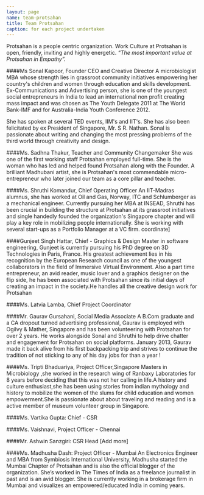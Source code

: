 ```yaml
---
layout: page
name: team-protsahan
title: Team Protsahan
caption: for each project undertaken
---
```



Protsahan is a people centric organization. Work Culture at Protsahan is open, friendly, inviting and highly energetic. *“The most important value at Protsahan in Empathy”.*

####Ms Sonal Kapoor, Founder CEO and Creative Director
A microbiologist MBA whose strength lies in grassroot community initiatives empowering her country's children and women through education and skills development. Ex-Communications and Advertising person, she is one of the youngest social entrepreneurs in India to lead an international non profit creating mass impact and was chosen as The Youth Delegate 2011 at The World Bank-IMF and for Australia-India Youth Conference 2012.

She has spoken at several TED events, IIM's and IIT's. She has also been felicitated by ex President of Singapore, Mr. S R. Nathan. Sonal is passionate about writing and changing the most pressing problems of the third world through creativity and design.

####Ms. Sadhna Thakur, Teacher and Community Changemaker
She was one of the first working staff Protsahan employed full-time. She is the woman who has led and helped found Protsahan along with the Founder. A brilliant Madhubani artist, she is Protsahan's most commendable micro-entrepreneur who later joined our team as a core pillar and teacher.

####Ms. Shruthi Komandur, Chief Operating Officer
An IIT-Madras alumnus, she has worked at Oil and Gas, Norway, ITC and Schlumberger as a mechanical engineer. Currently pursuing her MBA at INSEAD, Shruthi has been crucial in building the structure at Protsahan at its grassroot initiatives and single handedly founded the organization's Singapore chapter and will play a key role in mobilizing people internationally. She is working with several start-ups as a Portfolio Manager at a VC firm.
coordinate]

####Gunjeet Singh Hattar, Chief - Graphics & Design 
Master in software engineering, Gunjeet is currently pursuing his PhD degree on 3D Technologies in Paris, France. His greatest achievement lies in his recognition by the European Research council as one of the youngest collaborators in the field of Immersive Virtual Environment. Also a part time entrepreneur, an avid reader, music lover and a graphics designer on the flip side, he has been associated with Protsahan since its initial days of creating an impact in the society.He handles all the creative design work for Protsahan

####Ms. Latvia Lamba, Chief Project Coordinator 

####Mr. Gaurav Gursahani, Social Media Associate
A B.Com graduate and a CA dropout turned advertising professional, Gaurav is employed with Ogilvy & Mather, Singapore and has been volunteering with Protsahan for over 2 years.  He works alongside Sonal and Shruthi to help drive chatter and engagement for Protsahan on social platforms. January 2013, Gaurav made it back alive from his first backpacking trip and strives to continue the tradition of not sticking to any of his day jobs for than a year ! 

####Ms. Tripti Bhaduariya, Project Officer,Singapore
Masters in Microbiology ,she worked in the research wing of Ranbaxy Laboratories for 8 years before deciding that this was not her calling in life.A history and culture enthusiast,she has been using stories from indian mythology and history to mobilize the women of the slums for child education and women empowerment.She is passionate about about traveling and reading and is a active member of museum volunteer group in Singapore.

####Ms. Vartika Gupta: Chief - CSR


####Ms. Vaishnavi, Project Officer - Chennai 


####Mr. Ashwin Sanzgiri: CSR Head [Add more]

####Ms. Madhusha Dash: Project Officer - Mumbai 
An Electronics Engineer and MBA from Symbiosis International University, Madhusha started the Mumbai Chapter of Protsahan and is also the official blogger of the organization. She’s worked in The Times of India as a freelance journalist in past and is an avid blogger. She is currently working in a brokerage firm in Mumbai and visualizes an empowered/educated India in coming years.
